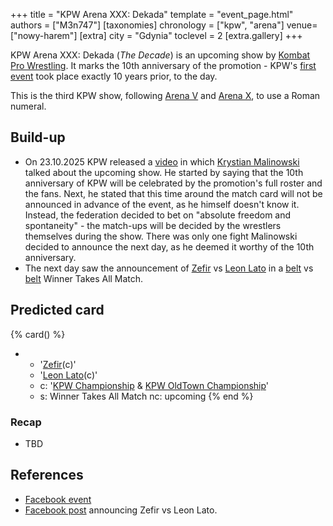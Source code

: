 +++
title = "KPW Arena XXX: Dekada"
template = "event_page.html"
authors = ["M3n747"]
[taxonomies]
chronology = ["kpw", "arena"]
venue=["nowy-harem"]
[extra]
city = "Gdynia"
toclevel = 2
[extra.gallery]
+++

KPW Arena XXX: Dekada (_The Decade_) is an upcoming show by [Kombat Pro Wrestling](@/o/kpw.md). It marks the 10th anniversary of the promotion - KPW's [first event](@/e/kpw/2015-11-14-kpw-vs-the-world-hungary-for-kombat.md) took place exactly 10 years prior, to the day.

This is the third KPW show, following [Arena V](@/e/kpw/2017-01-14-kpw-arena-v.md) and [Arena X](@/e/kpw/2018-05-26-kpw-arena-x.md), to use a Roman numeral.

## Build-up

* On 23.10.2025 KPW released a [video][malinowski-xxx] in which [Krystian Malinowski](@/w/krystian-malinowski.md) talked about the upcoming show. He started by saying that the 10th anniversary of KPW will be celebrated by the promotion's full roster and the fans. Next, he stated that this time around the match card will not be announced in advance of the event, as he himself doesn't know it. Instead, the federation decided to bet on "absolute freedom and spontaneity" - the match-ups will be decided by the wrestlers themselves during the show. There was only one fight Malinowski decided to announce the next day, as he deemed it worthy of the 10th anniversary.
* The next day saw the announcement of [Zefir](@/w/zefir.md) vs [Leon Lato](@/w/leon-lato.md) in a [belt](@/c/kpw-championship.md) vs [belt](@/c/kpw-oldtowt-championship.md) Winner Takes All Match.

## Predicted card

{% card() %}
- - '[Zefir](@/w/zefir.md)(c)'
  - '[Leon Lato](@/w/leon-lato.md)(c)'
  - c: '[KPW Championship](@/c/kpw-championship.md) & [KPW OldTown Championship](@/c/kpw-oldtowt-championship.md)'
  - s: Winner Takes All Match
    nc: upcoming
{% end %}

### Recap
* TBD

## References

* [Facebook event](https://www.facebook.com/events/2238817879916078/?active_tab=about)
* [Facebook post](https://www.facebook.com/100067477449984/posts/pfbid066JW5RGYJB7Zf9W3jfTVXaMAqv59BxuqsPoNdo7pgrEHKSrY9HHKASm3DztgJiyJl) announcing Zefir vs Leon Lato.

[malinowski-xxx]: https://www.youtube.com/watch?v=_wDJOaQ6d0s
